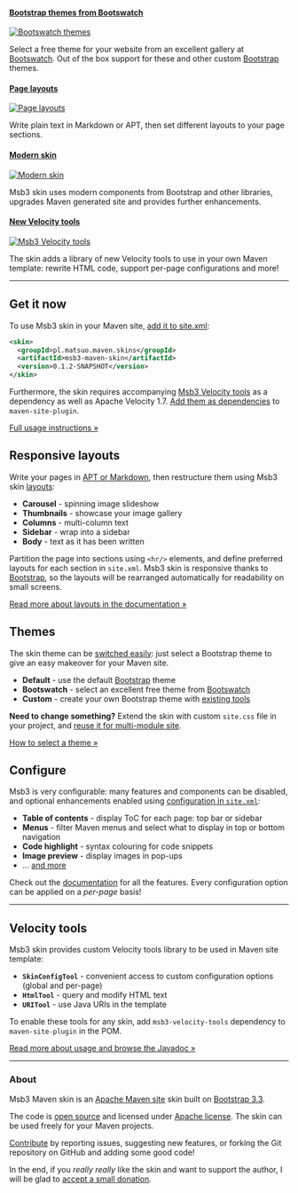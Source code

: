 #### [Bootstrap themes from Bootswatch][themes]

[![Bootswatch themes](images/carousel-themes.png)][themes]

Select a free theme for your website from an excellent gallery at [Bootswatch][bootswatch].
Out of the box support for these and other custom [Bootstrap][bootstrap] themes.


#### [Page layouts][msb3-layouts]

[![Page layouts](images/carousel-layouts.jpg)][msb3-layouts]

Write plain text in Markdown or APT, then set different layouts to your page sections.


#### [Modern skin][msb3-misc]

[![Modern skin](images/carousel-components.jpg)][msb3-misc]

Msb3 skin uses modern components from Bootstrap and other libraries, upgrades Maven generated
site and provides further enhancements.


#### [New Velocity tools][msb3-tools]

[![Msb3 Velocity tools](images/carousel-tools.png)][msb3-tools]

The skin adds a library of new Velocity tools to use in your own Maven template: rewrite HTML code,
support per-page configurations and more!


[bootswatch]: http://bootswatch.com
[bootstrap]: http://getbootstrap.com
[themes]: skin/themes/
[msb3-layouts]: skin/layouts.html
[msb3-misc]: skin/misc.html
[msb3-tools]: msb3-velocity-tools/


---


## Get it now

To use Msb3 skin in your Maven site, [add it to site.xml][msb3-usage]:

```xml
<skin>
  <groupId>pl.matsuo.maven.skins</groupId>
  <artifactId>msb3-maven-skin</artifactId>
  <version>0.1.2-SNAPSHOT</version>
</skin>
```

Furthermore, the skin requires accompanying [Msb3 Velocity tools][msb3-tools] as a dependency
as well as Apache Velocity 1.7.
[Add them as dependencies][msb3-usage] to `maven-site-plugin`.

[Full usage instructions &raquo;][msb3-usage]

[msb3-usage]: skin/


## Responsive layouts

Write your pages in [APT or Markdown][doxia-formats], then restructure them using Msb3 skin
[layouts][msb3-layouts]:

-   **Carousel** - spinning image slideshow
-   **Thumbnails** - showcase your image gallery
-   **Columns** - multi-column text
-   **Sidebar** - wrap into a sidebar
-   **Body** - text as it has been written

Partition the page into sections using `<hr/>` elements, and define preferred layouts for each section in `site.xml`. Msb3 skin is responsive thanks to [Bootstrap][bootstrap], so the layouts
will be rearranged automatically for readability on small screens.

[Read more about layouts in the documentation &raquo;][msb3-layouts]

[doxia-formats]: http://maven.apache.org/doxia/references/index.html


## Themes

The skin theme can be [switched easily][themes]: just select a Bootstrap theme
to give an easy makeover for your Maven site.

-   **Default** - use the default [Bootstrap][bootstrap] theme
-   **Bootswatch** - select an excellent free theme from [Bootswatch][bootswatch]
-   **Custom** - create your own Bootstrap theme with [existing tools][bootstrap-custom]

**Need to change something?** Extend the skin with custom `site.css` file in your project, and
[reuse it for multi-module site][msb3-multi].

[How to select a theme &raquo;][themes]

[bootstrap-custom]: http://getbootstrap.com/customize
[msb3-multi]: skin/multi-module.html


## Configure

Msb3 is very configurable: many features and components can be disabled, and optional
enhancements enabled using [configuration in `site.xml`][msb3-config]:

-   **Table of contents** - display ToC for each page: top bar or sidebar
-   **Menus** - filter Maven menus and select what to display in top or bottom navigation
-   **Code highlight** - syntax colouring for code snippets
-   **Image preview** - display images in pop-ups
-   ... [and more][msb3-config]

Check out the [documentation][msb3-config] for all the features. Every configuration option
can be applied on a _per-page_ basis!

[msb3-config]: skin/config.html


---


## Velocity tools

Msb3 skin provides custom Velocity tools library to be used in Maven site template:

-   **`SkinConfigTool`** - convenient access to custom configuration options (global and per-page)
-   **`HtmlTool`** - query and modify HTML text
-   **`URITool`** - use Java URIs in the template

To enable these tools for any skin, add `msb3-velocity-tools` dependency to
`maven-site-plugin` in the POM.

[Read more about usage and browse the Javadoc &raquo;][msb3-tools]


---


### About

Msb3 Maven skin is an [Apache Maven site][mvn-site] skin built on [Bootstrap 3.3][bootstrap].

The code is [open source][msb3-github] and licensed under [Apache license][apache-license].
The skin can be used freely for your Maven projects.

[Contribute][contribute] by reporting issues, suggesting new features, or forking the
Git repository on GitHub and adding some good code!

In the end, if you _really really_ like the skin and want to support the author, I will
be glad to [accept a small donation][donate].

[mvn-site]: http://maven.apache.org/guides/mini/guide-site.html
[apache-license]: http://www.apache.org/licenses/LICENSE-2.0
[contribute]: contribute.html
[msb3-github]: http://github.com/tunguski/msb3-maven-skin/
[donate]: https://www.paypal.com/cgi-bin/webscr?cmd=_s-xclick&amp;hosted_button_id=QWKNRFZH52828
